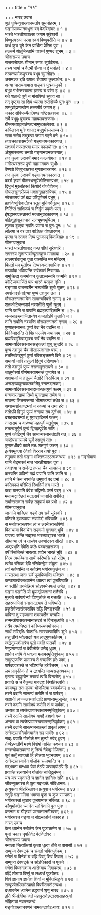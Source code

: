 +++
title = "११"

+++
नारद उवाच  
श्रुतं पृथिव्युपाख्यानमतीव सुमनोहरम् ।  
गङ्‌गोपाख्यानमधुना वद वेदविदांवर ॥ १ ॥  
भारते भारतीशापात्सा जगाम सुरेश्वरी ।  
विष्णुस्वरूपा परमा स्वयं विष्णुपदीति च ॥ २ ॥  
कथं कुत्र युगे केन प्रार्थिता प्रेरिता पुरा ।  
तत्क्रमं श्रोतुमिच्छामि पापघ्नं पुण्यदं शुभम् ॥ ३ ॥  
श्रीनारायण उवाच  
राजराजेश्वरः श्रीमान् सगरः सूर्यवंशजः ।  
तस्य भार्या च वैदर्भी शैव्या च द्वे मनोहरे ॥ ४ ॥  
तत्पत्न्यामेकपुत्रश्च बभूव सुमनोहरः ।  
असमञ्ज इति ख्यातः शैव्यायां कुलवर्धनः ॥ ५ ॥  
अन्या चाराधयामास शङ्‌करं पुत्रकामुकी ।  
बभूव गर्भस्तस्याश्च हरस्य च वरेण ह ॥ ६ ॥  
गते शताब्दे पूर्णे च मांसपिण्डं सुषाव सा ।  
तद्‌ दृष्ट्वा सा शिवं ध्यात्वा रुरोदोच्चैः पुनः पुनः ॥ ७ ॥  
शम्भुर्ब्राह्मणरूपेण तत्समीपं जगाम ह ।  
चकार संविभज्यैतत्पिण्डं षष्टिसहस्रधा ॥ ८ ॥  
सर्वे बभूवुः पुत्राश्च महाबलपराक्रमाः ।  
ग्रीष्ममध्याह्नमार्तण्डप्रभामुष्टकलेवराः ॥ ९ ॥  
कपिलस्य मुनेः शापाद्‌ बभूवुर्भस्मसाच्च ते ।  
राजा रुरोद तच्छ्रुत्वा जगाम गहने वने ॥ १० ॥  
तपश्चकारासमञ्जो गङ्‌गानयनकारणात् ।  
लक्षवर्षं तपस्तप्त्वा ममार कालयोगतः ॥ ११ ॥  
अंशुमांस्तस्य तनयो गङ्‌गानयनकारणात् ।  
तपः कृत्वा लक्षवर्षं ममार कालयोगतः ॥ १२ ॥  
भगीरथस्तस्य पुत्रो महाभागवतः सुधीः ।  
वैष्णवो विष्णुभक्तश्च गुणवानजरामरः ॥ १३ ॥  
तपः कृत्वा लक्षवर्षं गङ्‌गानयनकारणात् ।  
ददर्श कृष्णं ग्रीष्मस्थसूर्यकोटिसमप्रभम् ॥ १४ ॥  
द्विभुजं मुरलीहस्तं किशोरं गोपवेषिणम् ।  
गोपालसुन्दरीरूपं भक्तानुग्रहरूपिणम् ॥ १५ ॥  
स्वेच्छामयं परं ब्रह्म परिपूर्णतमं प्रभुम् ।  
ब्रह्मविष्णुशिवाद्यैश्च स्तुतं मुनिगणैर्नुतम् ॥ १६ ॥  
निर्लिप्तं साक्षिरूपं च निर्गुणं प्रकृतेः परम् ।  
ईषद्धास्यप्रसन्नास्यं भक्तानुग्रहकारणम् ॥ १७ ॥  
वह्निशुद्धांशुकाधानं रत्नभूषणभूषितम् ।  
तुष्टाव दृष्ट्वा नृपतिः प्रणम्य च पुनः पुनः ॥ १८ ॥  
लीलया च वरं प्राप वाञ्छितं वंशतारणम् ।  
कृत्वा च स्तवनं दिव्यं पुलकाङ्‌कितविग्रहः ॥ १९ ॥  
श्रीभगवानुवाच  
भारतं भारतीशापाद्‌ गच्छ शीघ्रं सुरेश्वरि ।  
सगरस्य सुतान्सर्वान्पूतान्कुरु ममाज्ञया ॥ २० ॥  
त्वत्स्पर्शवायुना पूता यास्यन्ति मम मन्दिरम्।  
बिभ्रतो मम मूर्तीश्च दिव्यस्यन्दनगामिनः ॥ २१ ॥  
मत्पार्षदा भविष्यन्ति सर्वकालं निरामयाः ।  
समुच्छिद्य कर्मभोगान् कृताञ्जन्मनि जन्मनि ॥ २२ ॥  
कोटिजन्मार्जितं पापं भारते यत्कृतं नृभिः ।  
गङ्‌गाया वातस्पर्शेन नश्यतीति श्रुतौ श्रुतम् ॥ २३ ॥  
स्पर्शनाद्दर्शनाद्देव्याः पुण्यं दशगुणं ततः ।  
मौसलस्नानमात्रेण सामान्यदिवसे नृणाम् ॥ २४ ॥  
शतकोटिजन्मपापं नश्यतीति श्रुतौ श्रुतम् ।  
यानि कानि च पापानि ब्रह्महत्यादिकानि च ॥ २५ ॥  
जन्मसङ्ख्यार्जितान्येव कामतोऽपि कृतानि च ।  
तानि सर्वाणि नश्यन्ति मौसलस्नानतो नृणाम् ॥ २६ ॥  
पुण्याहस्नानतः पुण्यं वेदा नैव वदन्ति च ।  
किञ्चिद्वदन्ति ते विप्र फलमेव यथागमम् ॥ २७ ॥  
ब्रह्मविष्णुशिवाद्याश्च सर्वं नैव वदन्ति च ।  
सामान्यदिवसस्नानसङ्‌कल्पं शृणु सुन्दरि ॥ २८ ॥  
पुण्यं दशगुणं चैव मौसलस्नानतः परम् ।  
ततस्त्रिंशद्‌गुणं पुण्यं रविसङ्क्रमणे दिने ॥ २९ ॥  
अमायां चापि तत्तुल्यं द्विगुणं दक्षिणायने ।  
ततो दशगुणं पुण्यं नराणामुत्तरायणे ॥ ३० ॥  
चातुर्मास्यां पौर्णमास्यामनन्तं पुण्यमेव च ।  
अक्षयायां च तत्तुल्यं चैतद्वेदे निरूपितम् ॥ ३१ ॥  
असङ्ख्यपुण्यफलदमेतेषु स्नानदानकम् ।  
सामान्यदिवसस्नानाद्दानाच्छतगुणं फलम् ॥ ३२ ॥  
मन्वन्तराद्यायां तिथौ युगाद्यायां तथैव च ।  
माघस्य सितसप्तम्यां भीष्माष्टम्यां तथैव च ॥ ३३ ॥  
अथाप्यशोकाष्टम्यां च नवम्यां च तथा हरेः ।  
ततोऽपि द्विगुणं पुण्यं नन्दायां तव दुर्लभम् ॥ ३४ ॥  
दशहरादशम्यां तु युगाद्यादिसमं फलम् ।  
नन्दासमं च वारुण्यां महत्पूर्वे चतुर्गुणम् ॥ ३५ ॥  
ततश्चतुर्गुणं पुण्यं द्विमहत्पूर्वके सति ।  
पुण्यं कोटिगुणं चैव सामान्यस्नानतोऽपि यत् ॥ ३६ ॥  
चन्द्रोपरागसमये सूर्ये दशगुणं ततः ।  
पुण्यमर्धोदये काले ततः शतगुणं फलम् ॥ ३७ ॥  
इत्येवमुक्त्वा देवेशो विरराम तयोः पुरः ।  
तमुवाच ततो गङ्‌गा भक्तिनम्राऽऽत्मकन्धरा ॥ ३८ ॥
गङ्‌गोवाच  
यामि चेद्भारतं नाथ भारतीशापतः पुरा ।  
तवाज्ञया च राजेन्द्र तपसा चैव साम्प्रतम् ॥ ३९ ॥  
दास्यन्ति पापिनो मह्यं पापानि यानि कानि च ।  
तानि मे केन नश्यन्ति तमुपायं वद प्रभो ॥ ४० ॥  
कतिकालं परिमितं स्थितिर्मे तत्र भारते ।  
कदा यास्यामि देवेश तद्विष्णोः परमं पदम् ॥ ४१ ॥  
ममान्यद्वाञ्छितं यद्यत्सर्वं जानासि सर्ववित् ।  
सर्वान्तरात्मन् सर्वज्ञ तदुपायं वद प्रभो ॥ ४२ ॥  
श्रीभगवानुवाच  
जानामि वाञ्छितं गङ्‌गे तव सर्वं सुरेश्वरि ।  
पतिस्ते द्रवरूपाया लवणोदो भविष्यति ॥ ४३ ॥  
स ममांशस्वरूपश्च त्वं च लक्ष्मीस्वरूपिणी ।  
विदग्धाया विदग्धेन सङ्‌गमो गुणवान् भुवि ॥ ४४ ॥  
यावत्यः सन्ति नद्यश्च भारत्याद्याश्च भारते ।  
सौभाग्या त्वं च तास्वेव लवणोदस्य सौरते ॥ ४५ ॥  
अद्यप्रभृति देवेशि कलेः पञ्चसहस्रकम् ।  
वर्षं स्थितिस्ते भारत्याः शापेन भारते भुवि ॥ ४६ ॥  
नित्यं त्वमब्धिना सार्धं करिष्यसि रहो रतिम् ।  
त्वमेव रसिका देवि रसिकेन्द्रेण संयुता ॥ ४७ ॥  
त्वां स्तोष्यन्ति च स्तोत्रेण भगीरथकृतेन च ।  
भारतस्था जनाः सर्वे पूजयिष्यन्ति भक्तितः ॥ ४८ ॥  
कण्वशाखोक्तध्यानेन ध्यात्वा त्वां पूजयिष्यति ।  
यः स्तौति प्रणमेन्नित्यं सोऽश्वमेधफलं लभेत् ॥ ४९ ॥  
गङ्‌गा गङ्‌गेति यो ब्रूयाद्योजनानां शतैरपि ।  
मुच्यते सर्वपापेभ्यो विष्णुलोकं स गच्छति ॥ ५० ॥  
सहस्रपापिनां स्नानाद्यत्पापं ते भविष्यति ।  
प्रकृतेर्भक्तसंस्पर्शादेव तद्धि विनङ्‌क्ष्यति ॥ ५१ ॥  
पापिनां तु सहस्राणां शवस्पर्शेन यत्त्वयि ।  
तन्मन्त्रोपासकस्नानात्तदघं च विनङ्‌क्ष्यति ॥ ५२ ॥  
तत्रैव त्वमधिष्ठानं करिष्यस्यघमोचनम् ।  
सार्धं सरिद्‌भिः श्रेष्ठाभिः सरस्वत्यादिभिः शुभे ॥ ५३ ॥  
तत्तु तीर्थं भवेत्सद्यो यत्र त्वद्‌गुणकीर्तनम् ।  
त्वद्रेणुस्पर्शमात्रेण पूतो भवति पातकी ॥ ५४ ॥  
रेणुप्रमाणवर्षं च देवीलोके वसेद्‌ ध्रुवम् ।  
ज्ञानेन त्वयि ये भक्त्या मन्नामस्मृतिपूर्वकम् ॥ ५५ ॥  
समुत्सृजन्ति प्राणांश्च ते गच्छन्ति हरेः पदम् ।  
पार्षदप्रवरास्ते च भविष्यन्ति हरेश्चिरम् ॥ ५६ ॥  
लयं प्राकृतिकं ते च द्रक्ष्यन्ति चाप्यसङ्ख्यकम् ।  
मृतस्य बहुपुण्येन तच्छवं त्वयि विन्यसेत् ॥ ५७ ॥  
प्रयाति स च वैकुण्ठं यावदह्नः स्थितिस्त्वयि ।  
कायव्यूहं ततः कृत्वा भोजयित्वा स्वकर्मकम् ॥ ५८ ॥  
तस्मै ददामि सारूप्यं करोमि तं च पार्षदम् ।  
अज्ञानी त्वज्जलस्पर्शाद्यदि प्राणान्समुत्सृजेत् ॥ ५९ ॥  
तस्मै ददामि सालोक्यं करोमि तं च पार्षदम् ।  
अन्यत्र वा त्यजेत्प्राणांस्त्वन्नामस्मृतिपूर्वकम् ॥ ६० ॥  
तस्मै ददामि सालोक्यं यावद्वै ब्रह्मणो वयः ।  
अन्यत्र वा त्यजेत्प्राणांस्त्वन्नामस्मृतिपूर्वकम् ॥ ६१ ॥  
तस्मै ददामि सारूप्यमसङ्ख्यं प्राकृतं लयम् ।  
रत्नेन्द्रसारनिर्माणयानेन सह पार्षदैः ॥ ६२ ॥  
सद्यः प्रयाति गोलोकं मम तुल्यो भवेद्‌ ध्रुवम् ।  
तीर्थेऽप्यतीर्थे मरणे विशेषो नास्ति कश्चन ॥ ६३ ॥  
मन्मन्त्रोपासकानां तु नित्यं नैवेद्यभोजिनाम् ।  
पूतं कर्तुं सशक्तो हि लीलया भुवनत्रयम् ॥ ६४ ॥  
रत्नेन्द्रसारयानेन गोलोकं सम्प्रयान्ति च ।  
मद्भक्ता बान्धवा येषां तेऽपि पश्वादयोऽपि हि ॥ ६५ ॥  
प्रयान्ति रत्नयानेन गोलोकं चातिदुर्लभम् ।  
यत्र यत्र स्मृतास्ते च ज्ञानेन ज्ञानिनः सति ॥ ६६ ॥  
जीवन्मुक्ताश्च ते पूता मद्भक्तेः संविधानतः ।  
इत्युक्त्वा श्रीहरिस्तांश्च प्रत्युवाच भगीरथम् ॥ ६७ ॥  
स्तुहि गङ्‌गामिमां भक्त्या पूजां च कुरु साम्प्रतम् ।  
भगीरथस्तां तुष्टाव पूजयामास भक्तितः ॥ ६८ ॥  
कौथुमोक्तेन ध्यानेन स्तोत्रेणापि पुनः पुनः ।  
प्रणनाम च श्रीकृष्णं परमात्मानमीश्वरम् ॥ ६९ ॥  
भगीरथश्च गङ्‌गा च सोऽन्तर्धानं चकार ह ।  
नारद उवाच  
केन ध्यानेन स्तोत्रेण केन पूजाक्रमेण च ॥ ७० ॥  
पूजां चकार नृपतिर्वद वेदविदांवर ।  
श्रीनारायण उवाच  
स्नात्वा नित्यक्रियां कृत्वा धृत्वा धौते च वाससी ॥ ७१ ॥  
सम्पूज्य देवषट्कं च संयतो भक्तिपूर्वकम् ।  
गणेशं च दिनेशं च वह्निं विष्णुं शिवं शिवाम् ॥ ७२ ॥  
सम्पूज्य देवषट्कं च सोऽधिकारी च पूजने ।  
गणेशं विघ्ननाशाय आरोग्याय दिवाकरम् ॥ ७३ ॥  
वह्निं शौचाय विष्णुं च लक्ष्यर्थं पूजयेन्नरः ।  
शिवं ज्ञानाय ज्ञानेशं शिवां च मुक्तिसिद्धये ॥ ७४ ॥  
सम्पूज्यैताँल्लभेत्प्राज्ञो विपरीतमतोऽन्यथा ।  
दध्यावनेन ध्यानेन तद्ध्यानं शृणु नारद ॥ ७५ ॥  
इति श्रीमद्देवीभागवते महापुराणेऽष्टादशसाहस्र्यां  
संहितायां नवमस्कन्धे  
गङ्‌गोपाख्यानवर्णनं नामकादशोऽध्यायः ॥ ११ ॥
